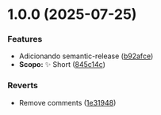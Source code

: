 # 1.0.0 (2025-07-25)


### Features

* Adicionando semantic-release ([b92afce](https://github.com/oseiasdomingues9/personalapi/commit/b92afcecd0da6c5b9a96c98638b208b76d3b1cd6))
* **Scopo:** :sparkles: Short ([845c14c](https://github.com/oseiasdomingues9/personalapi/commit/845c14c09c6f4e186838b291bfe5dd10dda59dd8))


### Reverts

* Remove comments ([1e31948](https://github.com/oseiasdomingues9/personalapi/commit/1e319481a9c2696fb36cd85ff0f9e5844e9f4489))
